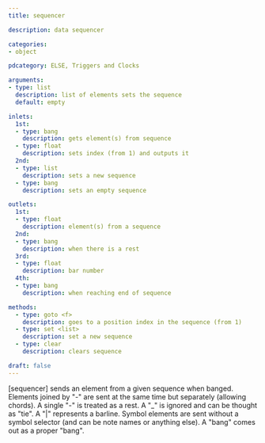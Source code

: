 ```yaml
---
title: sequencer

description: data sequencer

categories:
- object

pdcategory: ELSE, Triggers and Clocks

arguments:
- type: list
  description: list of elements sets the sequence
  default: empty

inlets:
  1st:
  - type: bang
    description: gets element(s) from sequence
  - type: float
    description: sets index (from 1) and outputs it
  2nd:
  - type: list
    description: sets a new sequence
  - type: bang
    description: sets an empty sequence

outlets:
  1st:
  - type: float
    description: element(s) from a sequence
  2nd:
  - type: bang
    description: when there is a rest
  3rd:
  - type: float
    description: bar number
  4th:
  - type: bang
    description: when reaching end of sequence

methods:
  - type: goto <f>
    description: goes to a position index in the sequence (from 1) 
  - type: set <list>
    description: set a new sequence
  - type: clear
    description: clears sequence

draft: false
---
```


[sequencer] sends an element from a given sequence when banged. Elements joined by "-" are sent at the same time but separately (allowing chords). A single "-" is treated as a rest. A "_" is ignored and can be thought as "tie". A "|" represents a barline. Symbol elements are sent without a symbol selector (and can be note names or anything else). A "bang" comes out as a proper "bang".
